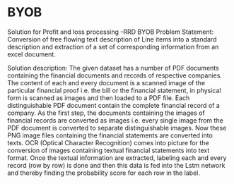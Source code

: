 # BYOB
Solution for Profit and loss processing -RRD BYOB
Problem Statement: Conversion of free flowing text description of Line items into a standard description
and extraction of a set of corresponding information from an excel document.

Solution description: The given dataset has a number of PDF documents containing the financial documents and
records of respective companies. The content of each and every document is a scanned image
of the particular financial proof i.e. the bill or the financial statement, in physical form is
scanned as images and then loaded to a PDF file. Each distinguishable PDF document contain
the complete financial record of a company.
As the first step, the documents containing the images of financial records are converted as
images i.e. every single image from the PDF document is converted to separate distinguishable
images. Now these PNG image files containing the financial statements are converted into texts. OCR
(Optical Character Recognition) comes into picture for the conversion of images containing
textual financial statements into text format. Once the textual information are extracted, labeling each and every record (row by row) is
done and then this data is fed into the Lstm network and thereby finding the probability score for each row in the 
label.
